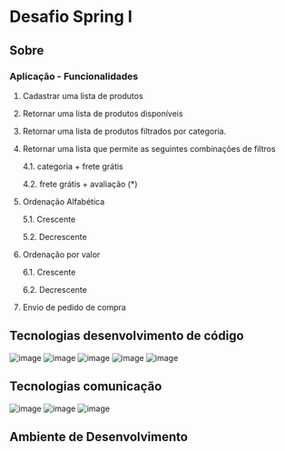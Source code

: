 # Desafio Spring I

## Sobre

### Aplicação - Funcionalidades

1. Cadastrar uma lista de produtos

2. Retornar uma lista de produtos disponíveis

3. Retornar uma lista de produtos filtrados por categoria.

4. Retornar uma lista que permite as seguintes combinações de filtros

	4.1. categoria + frete grátis

	4.2. frete grátis + avaliação (*)

5. Ordenação Alfabética

	5.1. Crescente

	5.2. Decrescente


6. Ordenação por valor

	6.1. Crescente

	6.2. Decrescente  


7. Envio de pedido de compra



## Tecnologias desenvolvimento de código

![image](https://user-images.githubusercontent.com/108008639/178039617-f174d62d-f77c-4267-85e9-51f7c0b4c716.png)
![image](https://user-images.githubusercontent.com/108008639/178039704-9c7a0074-13c1-4831-8183-51b59661f6ec.png)
![image](https://user-images.githubusercontent.com/108008639/178039774-784eb950-35f5-487b-a9d8-6d6d9c79e6f8.png)
![image](https://user-images.githubusercontent.com/108008639/178039834-8ac75bda-5747-471c-b495-f98d420df08b.png)
![image](https://user-images.githubusercontent.com/108008639/178040152-e98258f2-62a7-4578-8534-3e5313e3b069.png)

## Tecnologias comunicação

![image](https://user-images.githubusercontent.com/108008639/178039983-d0dccfe3-2607-4aad-a2e6-cc2e15625316.png)
![image](https://user-images.githubusercontent.com/108008639/178040006-e63020a9-2e04-48bb-bbf6-009205be1db0.png)
![image](https://user-images.githubusercontent.com/108008639/178040118-1787ec3f-d4af-4cd7-b09d-ca34191cfd33.png)

## Ambiente de Desenvolvimento

